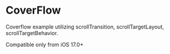 # CoverFlow

Coverflow example utilizing scrollTransition, scrollTargetLayout, scrollTargetBehavior.

Compatible only from iOS 17.0+
